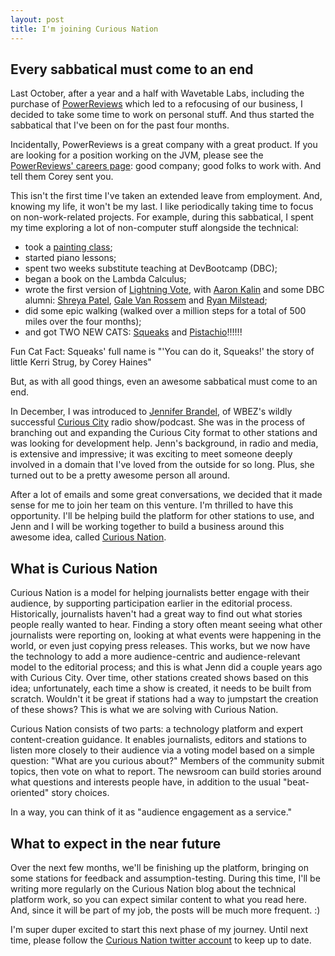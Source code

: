 ```yaml
---
layout: post
title: I'm joining Curious Nation
---
```


## Every sabbatical must come to an end

Last October, after a year and a half with Wavetable Labs, including the purchase of [PowerReviews](http://powerreviews.com/) which led to a refocusing of our business, I decided to take some time to work on personal stuff. And thus started the sabbatical that I've been on for the past four months.

<aside class='callout highlight'>Incidentally, PowerReviews is a great company with a great product. If you are looking for a position working on the JVM, please see the <a href="http://powerreviews.com/careers/">PowerReviews' careers page</a>: good company; good folks to work with. And tell them Corey sent you.</aside>

This isn't the first time I've taken an extended leave from employment. And, knowing my life, it won't be my last. I like periodically taking time to focus on non-work-related projects. For example, during this sabbatical, I spent my time exploring a lot of non-computer stuff alongside the technical:

* took a <a href="/images/painting-of-zak.jpg" target="_blank">painting class</a>;
* started piano lessons;
* spent two weeks substitute teaching at DevBootcamp (DBC);
* began a book on the Lambda Calculus;
* wrote the first version of [Lightning Vote](http://lightningvote.com/), with [Aaron Kalin](https://twitter.com/martinisoft) and some DBC alumni: [Shreya Patel](https://twitter.com/shrey_317), [Gale Van Rossem](https://twitter.com/galeforcevr) and [Ryan Milstead](https://twitter.com/ryanmilstead);
* did some epic walking (walked over a million steps for a total of 500 miles over the four months);
* and got TWO NEW CATS: <a href="/images/squeaks.jpg" target="_blank">Squeaks</a> and <a href="/images/pistachio.jpg" target="_blank">Pistachio</a>!!!!!!

<aside class='callout highlight'>Fun Cat Fact: Squeaks' full name is "'You can do it, Squeaks!' the story of little Kerri Strug, by Corey Haines"
</aside>

But, as with all good things, even an awesome sabbatical must come to an end.

In December, I was introduced to [Jennifer Brandel](https://www.linkedin.com/in/jennbrandel), of WBEZ's wildly successful [Curious City](http://curiouscity.wbez.org/) radio show/podcast. She was in the process of branching out and expanding the Curious City format to other stations and was looking for development help. Jenn's background, in radio and media, is extensive and impressive; it was exciting to meet someone deeply involved in a domain that I've loved from the outside for so long. Plus, she turned out to be a pretty awesome person all around.

After a lot of emails and some great conversations, we decided that it made sense for me to join her team on this venture. I'm thrilled to have this opportunity. I'll be helping build the platform for other stations to use, and Jenn and I will be working together to build a business around this awesome idea, called [Curious Nation](http://curiousnation.org/).

## What is Curious Nation

Curious Nation is a model for helping journalists better engage with their audience, by supporting participation earlier in the editorial process. Historically, journalists haven't had a great way to find out what stories people really wanted to hear. Finding a story often meant seeing what other journalists were reporting on, looking at what events were happening in the world, or even just copying press releases. This works, but we now have the technology to add a more audience-centric and audience-relevant model to the editorial process; and this is what Jenn did a couple years ago with Curious City. Over time, other stations created shows based on this idea; unfortunately, each time a show is created, it needs to be built from scratch. Wouldn't it be great if stations had a way to jumpstart the creation of these shows? This is what we are solving with Curious Nation.

Curious Nation consists of two parts: a technology platform and expert content-creation guidance. It enables journalists, editors and stations to listen more closely to their audience via a voting model based on a simple question: "What are you curious about?" Members of the community submit topics, then vote on what to report. The newsroom can build stories around what questions and interests people have, in addition to the usual "beat-oriented" story choices.

In a way, you can think of it as "audience engagement as a service."

## What to expect in the near future

Over the next few months, we'll be finishing up the platform, bringing on some stations for feedback and assumption-testing. During this time, I'll be writing more regularly on the Curious Nation blog about the technical platform work, so you can expect similar content to what you read here. And, since it will be part of my job, the posts will be much more frequent. :)

I'm super duper excited to start this next phase of my journey. Until next time, please follow the [Curious Nation twitter account](https://twitter.com/curious_nation) to keep up to date.
